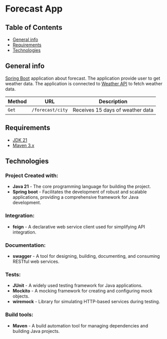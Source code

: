 # Forecast App

## Table of Contents

- [General info](#Generalinfo)
- [Requirements](#Requirements)
- [Technologies](#Technologies)

## General info <a name = "Generalinfo"></a>

<a href="https://spring.io/projects/spring-boot" target="blank"> Spring Boot</a> application about forecast. The application provide user to get weather data. The application is connected to <a href="https://spring.io/projects/spring-boot" target="blank"> Weather API</a> to fetch weather data.

| Method |       URL        |             Description          |
| ------ | ---------------- | ---------------------------------|
| `Get`  | `/forecast/city` | Receives 15 days of weather data |

## Requirements <a name = "Requirements"></a>

- <a href="https://spring.io/projects/spring-boot" target="blank"> JDK 21 </a>
- <a href="https://spring.io/projects/spring-boot" target="blank"> Maven 3.x </a>

## Technologies <a name = "Technologies"></a>

### Project Created with:

- **Java 21** - The core programming language for building the project.
- **Spring boot** - Facilitates the development of robust and scalable applications, providing a comprehensive framework for Java development.

### Integration:

- **feign** - A declarative web service client used for simplifying API integration.

### Documentation:
- **swagger** - A tool for designing, building, documenting, and consuming RESTful web services.

### Tests:
- **JUnit** - A widely used testing framework for Java applications.
- **Mockito** - A mocking framework for creating and configuring mock objects.
- **wiremock** - Library for simulating HTTP-based services during testing.

### Build tools:
- **Maven** - A build automation tool for managing dependencies and building Java projects.
